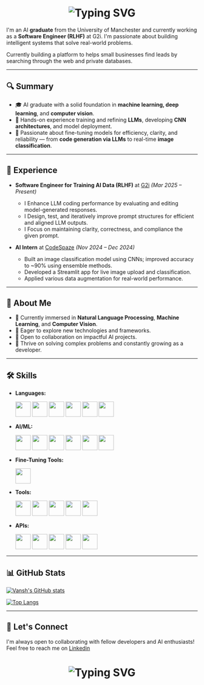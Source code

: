 <h1 align="center">
    <img src="https://readme-typing-svg.demolab.com?weight=700&size=24&duration=4000&pause=5&color=00BFFF&background=44113300&center=true&width=435&lines=Hello+there!%F0%9F%91%8B;I'm+Vansh+Goenka.++;Nice+to+meet+you!%F0%9F%98%84" alt="Typing SVG" />
</h1>

I'm an AI **graduate** from the University of Manchester and currently working as a **Software Engineer (RLHF)** at G2i. I'm passionate about building intelligent systems that solve real-world problems.

Currently building a platform to helps small businesses find leads by searching through the web and private databases. 

---

## 🔍 Summary

- 🎓 AI graduate with a solid foundation in **machine learning, deep learning**, and **computer vision**.
- 🧠 Hands-on experience training and refining **LLMs**, developing **CNN architectures**, and model deployment.
- 🔧 Passionate about fine-tuning models for efficiency, clarity, and reliability — from **code generation via LLMs** to real-time **image classification**.

---

## 💼 Experience

- **Software Engineer for Training AI Data (RLHF)** at [G2i](https://www.g2i.co/) _(Mar 2025 – Present)_
  - I Enhance LLM coding performance by evaluating and editing model-generated responses.
  - I Design, test, and iteratively improve prompt structures for efficient and aligned LLM outputs.
  - I Focus on maintaining clarity, correctness, and compliance the given prompt.

- **AI Intern** at [CodeSpaze](https://codespaze.com/) _(Nov 2024 – Dec 2024)_
  - Built an image classification model using CNNs; improved accuracy to ~90% using ensemble methods.
  - Developed a Streamlit app for live image upload and classification.
  - Applied various data augmentation for real-world performance.

---

## 🧠 About Me

- 🔭 Currently immersed in **Natural Language Processing**, **Machine Learning**, and **Computer Vision**.
- 🌱 Eager to explore new technologies and frameworks.
- 👯 Open to collaboration on impactful AI projects.
- 🤔 Thrive on solving complex problems and constantly growing as a developer.

---

## 🛠️ Skills

- **Languages:**

  <a href="https://www.java.com/en/" target="_blank"><img src="https://cdn.jsdelivr.net/gh/devicons/devicon/icons/java/java-original.svg" width="40" height="40" /></a>
  <a href="https://www.python.org/" target="_blank"><img src="https://cdn.jsdelivr.net/gh/devicons/devicon/icons/python/python-original.svg" width="40" height="40" /></a>
  <a href="https://en.wikipedia.org/wiki/C_(programming_language)" target="_blank"><img src="https://cdn.jsdelivr.net/gh/devicons/devicon/icons/c/c-original.svg" width="40" height="40" /></a>
  <a href="https://en.wikipedia.org/wiki/C%2B%2B" target="_blank"><img src="https://cdn.jsdelivr.net/gh/devicons/devicon/icons/cplusplus/cplusplus-original.svg" width="40" height="40" /></a>
  <a href="https://en.wikipedia.org/wiki/HTML" target="_blank"><img src="https://cdn.jsdelivr.net/gh/devicons/devicon/icons/html5/html5-original.svg" width="40" height="40" /></a>
  <a href="https://en.wikipedia.org/wiki/CSS" target="_blank"><img src="https://cdn.jsdelivr.net/gh/devicons/devicon/icons/css3/css3-original.svg" width="40" height="40" /></a>

- **AI/ML:**

  <a href="https://www.tensorflow.org/" target="_blank"><img src="https://cdn.jsdelivr.net/gh/devicons/devicon/icons/tensorflow/tensorflow-original.svg" width="40" height="40" /></a>
  <a href="https://keras.io/" target="_blank"><img src="https://cdn.jsdelivr.net/gh/devicons/devicon/icons/keras/keras-original.svg" width="40" height="40" /></a>
  <a href="https://scikit-learn.org/stable/" target="_blank"><img src="https://cdn.jsdelivr.net/gh/devicons/devicon/icons/scikitlearn/scikitlearn-original.svg" width="40" height="40" /></a>
  <a href="https://opencv.org/" target="_blank"><img src="https://cdn.jsdelivr.net/gh/devicons/devicon/icons/opencv/opencv-original.svg" width="40" height="40" /></a>
  <a href="https://streamlit.io/" target="_blank"><img src="https://cdn.jsdelivr.net/gh/devicons/devicon/icons/streamlit/streamlit-original.svg" width="40" height="40" /></a>
  <a href="https://radimrehurek.com/gensim/" target="_blank"><img src="https://encrypted-tbn0.gstatic.com/images?q=tbn:ANd9GcTi0R_1V2XS3ez-Tz9sKSEf_TFKIikLALt6uA&s" width="40" height="40" /></a>

- **Fine-Tuning Tools:**

  <a href="https://unsloth.ai/" target="_blank"><img src="https://avatars.githubusercontent.com/u/150920049?s=280&v=4" width="40" height="40" /></a>

- **Tools:**

  <a href="https://ollama.com/" target="_blank"><img src="https://avatars.githubusercontent.com/u/151674099?s=200&v=4" width="40" height="40" /></a>
  <a href="https://www.langchain.com/" target="_blank"><img src="https://cdn.brandfetch.io/idzf7Sjo28/w/400/h/400/theme/dark/icon.jpeg?c=1bxid64Mup7aczewSAYMX&t=1743558261168" width="40" height="40" /></a>
  <a href="https://git-scm.com/" target="_blank"><img src="https://cdn.jsdelivr.net/gh/devicons/devicon/icons/git/git-original.svg" width="40" height="40" /></a>
  <a href="https://about.gitlab.com/" target="_blank"><img src="https://cdn.jsdelivr.net/gh/devicons/devicon/icons/gitlab/gitlab-original.svg" width="40" height="40" /></a>
  <a href="https://jupyter.org/" target="_blank"><img src="https://cdn.jsdelivr.net/gh/devicons/devicon/icons/jupyter/jupyter-original.svg" width="40" height="40" /></a>
  
- **APIs:**

  <a href="https://openai.com/" target="_blank"><img src="https://yt3.googleusercontent.com/MopgmVAFV9BqlzOJ-UINtmutvEPcNe5IbKMmP_4vZZo3vnJXcZGtybUBsXaEVxkmxKyGqX9R=s160-c-k-c0x00ffffff-no-rj" width="40" height="40" /></a>
  <a href="https://huggingface.co/" target="_blank"><img src="https://huggingface.co/front/assets/huggingface_logo-noborder.svg" width="40" height="40" /></a>
  <a href="https://tavily.com/" target="_blank"><img src="https://pipedream.com/s.v0/app_qeh7Z6/logo/orig" width="40" height="40" /></a>
  <a href="https://ai.google.dev/" target="_blank"><img src="https://uxwing.com/wp-content/themes/uxwing/download/brands-and-social-media/google-gemini-icon.png" width="40" height="40" /></a>
  <a href="https://groq.com/" target="_blank"><img src="https://encrypted-tbn0.gstatic.com/images?q=tbn:ANd9GcSdtQY9Ofk71m8DVL5yV3d_sDPuqzCexABNLA&s" width="40" height="40" /></a>
  

---

## 📊 GitHub Stats

[![Vansh's GitHub stats](https://github-readme-stats.vercel.app/api?username=unusual9guy&theme=dark)](https://github.com/unusual9guy/github-readme-stats)

[![Top Langs](https://github-readme-stats.vercel.app/api/top-langs/?username=unusual9guy&theme=dark)](https://github.com/unusual9guy/github-readme-stats)

---

## 🤝 Let's Connect 

I'm always open to collaborating with fellow developers and AI enthusiasts! Feel free to reach me on [Linkedin](https://www.linkedin.com/in/vansh-goenka-ai/)
<!-- <a href="https://www.linkedin.com/in/vansh-goenka-ai/" target="_blank"><img src="https://cdn.jsdelivr.net/gh/devicons/devicon/icons/linkedin/linkedin-original.svg" width="20" height="20" /></a>-->

<h1 align="center">
    <img src="https://readme-typing-svg.demolab.com?weight=700&size=24&duration=4000&pause=5&color=00BFFF&background=44113300&center=true&width=435&lines=Thank+you+for+visiting!%F0%9F%A4%97;Feel+free+to+explore+my+work!;See+you+again+soon!%F0%9F%99%83" alt="Typing SVG" />
</h1>
